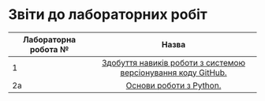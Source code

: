 # Звіти до лабораторних робіт
| Лабораторна робота № | Назва |
| ------------- |:------------------:| 
| 1 |  [ Здобуття навиків роботи з системою версіонування коду GitHub. ](https://github.com/Mykhailo-lakus/Mykhailo_Lakus_IK-31/tree/master/lab_1)  |
| 2a |  [ Основи роботи з Python. ](https://github.com/Mykhailo-lakus/Mykhailo_Lakus_IK-31/tree/master/lab_2a)  |
